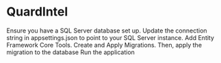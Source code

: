 # QuardIntel

Ensure you have a SQL Server database set up. Update the connection string in appsettings.json to point to your SQL Server instance. 
Add Entity Framework Core Tools. Create and Apply Migrations. Then, apply the migration to the database
Run the application
